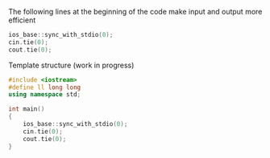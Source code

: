 The following lines at the beginning of the code make input and output more efficient
```c++
ios_base::sync_with_stdio(0);
cin.tie(0);
cout.tie(0);
```

Template structure (work in progress)
```c++
#include <iostream>
#define ll long long
using namespace std;

int main()
{
    ios_base::sync_with_stdio(0);
	cin.tie(0);
	cout.tie(0);
}
```